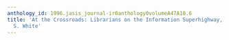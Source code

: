 ```yaml
---
anthology_id: 1996.jasis_journal-ir0anthology0volumeA47A10.6
title: 'At the Crossroads: Librarians on the Information Superhighway, by Herbert
  S. White'
---
```


